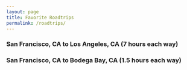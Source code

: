 ```yaml
---
layout: page
title: Favorite Roadtrips
permalink: /roadtrips/
---
```

### San Francisco, CA to Los Angeles, CA (7 hours each way)

### San Francisco, CA to Bodega Bay, CA (1.5 hours each way)
